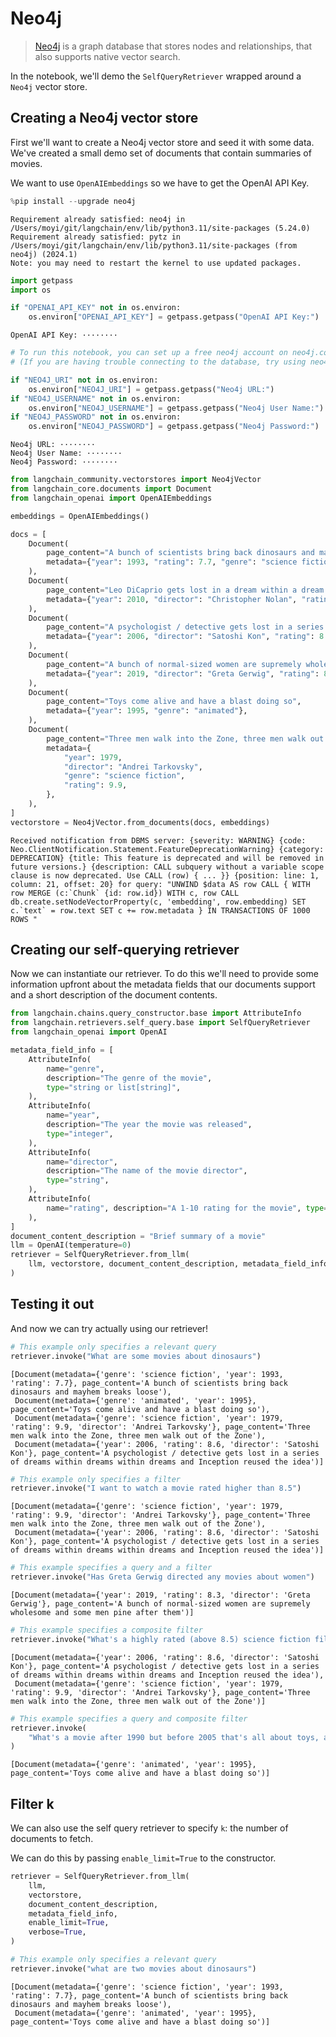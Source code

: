 # Neo4j

>[Neo4j](https://neo4j.com/docs/) is a graph database that stores nodes and relationships, that also supports native vector search.

In the notebook, we'll demo the `SelfQueryRetriever` wrapped around a `Neo4j` vector store. 

## Creating a Neo4j vector store
First we'll want to create a Neo4j vector store and seed it with some data. We've created a small demo set of documents that contain summaries of movies.

We want to use `OpenAIEmbeddings` so we have to get the OpenAI API Key.


```python
%pip install --upgrade neo4j
```

    Requirement already satisfied: neo4j in /Users/moyi/git/langchain/env/lib/python3.11/site-packages (5.24.0)
    Requirement already satisfied: pytz in /Users/moyi/git/langchain/env/lib/python3.11/site-packages (from neo4j) (2024.1)
    Note: you may need to restart the kernel to use updated packages.
    


```python
import getpass
import os

if "OPENAI_API_KEY" not in os.environ:
    os.environ["OPENAI_API_KEY"] = getpass.getpass("OpenAI API Key:")
```

    OpenAI API Key: ········
    


```python
# To run this notebook, you can set up a free neo4j account on neo4j.com and input the following information.
# (If you are having trouble connecting to the database, try using neo4j+ssc: instead of neo4j+s)

if "NEO4J_URI" not in os.environ:
    os.environ["NEO4J_URI"] = getpass.getpass("Neo4j URL:")
if "NEO4J_USERNAME" not in os.environ:
    os.environ["NEO4J_USERNAME"] = getpass.getpass("Neo4j User Name:")
if "NEO4J_PASSWORD" not in os.environ:
    os.environ["NEO4J_PASSWORD"] = getpass.getpass("Neo4j Password:")
```

    Neo4j URL: ········
    Neo4j User Name: ········
    Neo4j Password: ········
    


```python
from langchain_community.vectorstores import Neo4jVector
from langchain_core.documents import Document
from langchain_openai import OpenAIEmbeddings

embeddings = OpenAIEmbeddings()
```


```python
docs = [
    Document(
        page_content="A bunch of scientists bring back dinosaurs and mayhem breaks loose",
        metadata={"year": 1993, "rating": 7.7, "genre": "science fiction"},
    ),
    Document(
        page_content="Leo DiCaprio gets lost in a dream within a dream within a dream within a ...",
        metadata={"year": 2010, "director": "Christopher Nolan", "rating": 8.2},
    ),
    Document(
        page_content="A psychologist / detective gets lost in a series of dreams within dreams within dreams and Inception reused the idea",
        metadata={"year": 2006, "director": "Satoshi Kon", "rating": 8.6},
    ),
    Document(
        page_content="A bunch of normal-sized women are supremely wholesome and some men pine after them",
        metadata={"year": 2019, "director": "Greta Gerwig", "rating": 8.3},
    ),
    Document(
        page_content="Toys come alive and have a blast doing so",
        metadata={"year": 1995, "genre": "animated"},
    ),
    Document(
        page_content="Three men walk into the Zone, three men walk out of the Zone",
        metadata={
            "year": 1979,
            "director": "Andrei Tarkovsky",
            "genre": "science fiction",
            "rating": 9.9,
        },
    ),
]
vectorstore = Neo4jVector.from_documents(docs, embeddings)
```

    Received notification from DBMS server: {severity: WARNING} {code: Neo.ClientNotification.Statement.FeatureDeprecationWarning} {category: DEPRECATION} {title: This feature is deprecated and will be removed in future versions.} {description: CALL subquery without a variable scope clause is now deprecated. Use CALL (row) { ... }} {position: line: 1, column: 21, offset: 20} for query: "UNWIND $data AS row CALL { WITH row MERGE (c:`Chunk` {id: row.id}) WITH c, row CALL db.create.setNodeVectorProperty(c, 'embedding', row.embedding) SET c.`text` = row.text SET c += row.metadata } IN TRANSACTIONS OF 1000 ROWS "
    

## Creating our self-querying retriever
Now we can instantiate our retriever. To do this we'll need to provide some information upfront about the metadata fields that our documents support and a short description of the document contents.


```python
from langchain.chains.query_constructor.base import AttributeInfo
from langchain.retrievers.self_query.base import SelfQueryRetriever
from langchain_openai import OpenAI

metadata_field_info = [
    AttributeInfo(
        name="genre",
        description="The genre of the movie",
        type="string or list[string]",
    ),
    AttributeInfo(
        name="year",
        description="The year the movie was released",
        type="integer",
    ),
    AttributeInfo(
        name="director",
        description="The name of the movie director",
        type="string",
    ),
    AttributeInfo(
        name="rating", description="A 1-10 rating for the movie", type="float"
    ),
]
document_content_description = "Brief summary of a movie"
llm = OpenAI(temperature=0)
retriever = SelfQueryRetriever.from_llm(
    llm, vectorstore, document_content_description, metadata_field_info, verbose=True
)
```

## Testing it out
And now we can try actually using our retriever!


```python
# This example only specifies a relevant query
retriever.invoke("What are some movies about dinosaurs")
```




    [Document(metadata={'genre': 'science fiction', 'year': 1993, 'rating': 7.7}, page_content='A bunch of scientists bring back dinosaurs and mayhem breaks loose'),
     Document(metadata={'genre': 'animated', 'year': 1995}, page_content='Toys come alive and have a blast doing so'),
     Document(metadata={'genre': 'science fiction', 'year': 1979, 'rating': 9.9, 'director': 'Andrei Tarkovsky'}, page_content='Three men walk into the Zone, three men walk out of the Zone'),
     Document(metadata={'year': 2006, 'rating': 8.6, 'director': 'Satoshi Kon'}, page_content='A psychologist / detective gets lost in a series of dreams within dreams within dreams and Inception reused the idea')]




```python
# This example only specifies a filter
retriever.invoke("I want to watch a movie rated higher than 8.5")
```




    [Document(metadata={'genre': 'science fiction', 'year': 1979, 'rating': 9.9, 'director': 'Andrei Tarkovsky'}, page_content='Three men walk into the Zone, three men walk out of the Zone'),
     Document(metadata={'year': 2006, 'rating': 8.6, 'director': 'Satoshi Kon'}, page_content='A psychologist / detective gets lost in a series of dreams within dreams within dreams and Inception reused the idea')]




```python
# This example specifies a query and a filter
retriever.invoke("Has Greta Gerwig directed any movies about women")
```




    [Document(metadata={'year': 2019, 'rating': 8.3, 'director': 'Greta Gerwig'}, page_content='A bunch of normal-sized women are supremely wholesome and some men pine after them')]




```python
# This example specifies a composite filter
retriever.invoke("What's a highly rated (above 8.5) science fiction film?")
```




    [Document(metadata={'year': 2006, 'rating': 8.6, 'director': 'Satoshi Kon'}, page_content='A psychologist / detective gets lost in a series of dreams within dreams within dreams and Inception reused the idea'),
     Document(metadata={'genre': 'science fiction', 'year': 1979, 'rating': 9.9, 'director': 'Andrei Tarkovsky'}, page_content='Three men walk into the Zone, three men walk out of the Zone')]




```python
# This example specifies a query and composite filter
retriever.invoke(
    "What's a movie after 1990 but before 2005 that's all about toys, and preferably is animated"
)
```




    [Document(metadata={'genre': 'animated', 'year': 1995}, page_content='Toys come alive and have a blast doing so')]



## Filter k

We can also use the self query retriever to specify `k`: the number of documents to fetch.

We can do this by passing `enable_limit=True` to the constructor.


```python
retriever = SelfQueryRetriever.from_llm(
    llm,
    vectorstore,
    document_content_description,
    metadata_field_info,
    enable_limit=True,
    verbose=True,
)
```


```python
# This example only specifies a relevant query
retriever.invoke("what are two movies about dinosaurs")
```




    [Document(metadata={'genre': 'science fiction', 'year': 1993, 'rating': 7.7}, page_content='A bunch of scientists bring back dinosaurs and mayhem breaks loose'),
     Document(metadata={'genre': 'animated', 'year': 1995}, page_content='Toys come alive and have a blast doing so')]




```python

```


```python

```
